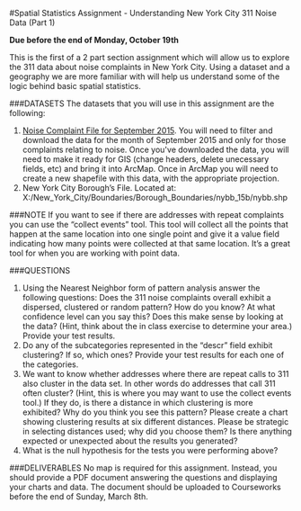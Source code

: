 #Spatial Statistics Assignment - Understanding New York City 311 Noise Data (Part 1)

**Due before the end of Monday, October 19th**

This is the first of a 2 part section assignment which will allow us to explore the 311 data about noise complaints in New York City. Using a dataset and a geography we are more familiar with will help us understand some of the logic behind basic spatial statistics.

###DATASETS
The datasets that you will use in this assignment are the following:
1. [Noise Complaint File for September 2015](https://data.cityofnewyork.us/Social-Services/311-Service-Requests-from-2010-to-Present/erm2-nwe9). You will need to filter and download the data for the month of September 2015 and only for those complaints relating to noise. Once you've downloaded the data, you will need to make it ready for GIS (change headers, delete unecessary fields, etc) and bring it into ArcMap. Once in ArcMap you will need to create a new shapefile with this data, with the appropriate projection.
2. New York City Borough’s File. Located at:
X:/New_York_City/Boundaries/Borough_Boundaries/nybb_15b/nybb.shp
 
###NOTE
If you want to see if there are addresses with repeat complaints you can use the “collect events” tool. This tool will collect all the points that happen at the same location into one single point and give it a value field indicating how many points were collected at that same location. It’s a great tool for when you are working with point data.

###QUESTIONS
1. Using the Nearest Neighbor form of pattern analysis answer the following questions: Does the 311 noise complaints overall exhibit a dispersed, clustered or random pattern? How do you know? At what confidence level can you say this? Does this make sense by looking at the data? (Hint, think about the in class exercise to determine your area.) Provide your test results.
2. Do any of the subcategories represented in the “descr” field exhibit clustering? If so, which ones? Provide your test results for each one of the categories.
3. We want to know whether addresses where there are repeat calls to 311 also cluster in the data set. In other words do addresses that call 311 often cluster?  (Hint, this is where you may want to use the collect events tool.) If they do, is there a distance in which clustering is more exhibited? Why do you think you see this pattern? Please create a chart showing clustering results at six different distances. Please be strategic in selecting distances used; why did you choose them? Is there anything expected or unexpected about the results you generated?
4. What is the null hypothesis for the tests you were performing above?
 
###DELIVERABLES
No map is required for this assignment. Instead, you should provide a PDF document answering the questions and displaying your charts and data. The document should be uploaded to Courseworks before the end of Sunday, March 8th.
